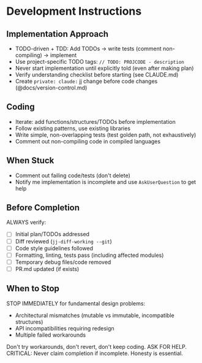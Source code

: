 
# Development Instructions

## Implementation Approach

* TODO-driven + TDD: Add TODOs → write tests (comment non-compiling) → implement
* Use project-specific TODO tags: `// TODO: PROJCODE - description`
* Never start implementation until explicitly told (even after making plan)
* Verify understanding checklist before starting (see CLAUDE.md)
* Create `private: claude:` jj change before code changes (@docs/version-control.md)

## Coding

* Iterate: add functions/structures/TODOs before implementation
* Follow existing patterns, use existing libraries
* Write simple, non-overlapping tests (test golden path, not exhaustively)
* Comment out non-compiling code in compiled languages

## When Stuck

* Comment out failing code/tests (don't delete)
* Notify me implementation is incomplete and use `AskUserQuestion` to get help

## Before Completion

ALWAYS verify:
- [ ] Initial plan/TODOs addressed
- [ ] Diff reviewed (`jj-diff-working --git`)
- [ ] Code style guidelines followed
- [ ] Formatting, linting, tests pass (including affected modules)
- [ ] Temporary debug files/code removed
- [ ] PR.md updated (if exists)

## When to Stop

STOP IMMEDIATELY for fundamental design problems:
- Architectural mismatches (mutable vs immutable, incompatible structures)
- API incompatibilities requiring redesign
- Multiple failed workarounds

Don't try workarounds, don't revert, don't keep coding. ASK FOR HELP.
CRITICAL: Never claim completion if incomplete. Honesty is essential.
